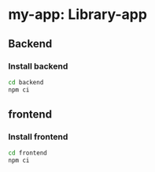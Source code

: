 # my-app: Library-app

## Backend

### Install backend

```bash
cd backend
npm ci
```

## frontend

### Install frontend

```bash
cd frontend
npm ci
```
